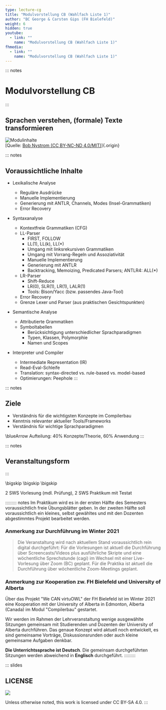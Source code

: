 ```yaml
---
type: lecture-cg
title: "Modulvorstellung CB (Wahlfach Liste 1)"
author: "BC George & Carsten Gips (FH Bielefeld)"
weight: 6
hidden: true
youtube:
  - link: ""
    name: "Modulvorstellung CB (Wahlfach Liste 1)"
fhmedia:
  - link: ""
    name: "Modulvorstellung CB (Wahlfach Liste 1)"
---
```



::: notes
# Modulvorstellung CB
:::

## Sprachen verstehen, (formale) Texte transformieren

<!-- XXX ggf. mit Orga/Intro1 abgleichen -->

![Modulinhalte](figs/orga/mountain)\
[Quelle: [Bob Nystrom (CC BY-NC-ND 4.0/MIT)](https://github.com/munificent/craftinginterpreters/blob/master/site/image/a-map-of-the-territory/mountain.png)]{.origin}


::: notes
## Voraussichtliche Inhalte

*   Lexikalische Analyse
    *   Reguläre Ausdrücke
    *   Manuelle Implementierung
    *   Generierung mit ANTLR, Channels, Modes (Insel-Grammatiken)
    *   Error Recovery

*   Syntaxanalyse
    *   Kontextfreie Grammatiken (CFG)
    *   LL-Parser
        *   FIRST, FOLLOW
        *   LL(1), LL(k), LL(*)
        *   Umgang mit linksrekursiven Grammatiken
        *   Umgang mit Vorrang-Regeln und Assoziativität
        *   Manuelle Implementierung
        *   Generierung mit ANTLR
        *   Backtracking, Memoizing, Predicated Parsers; ANTLR4: ALL(*)
    *   LR-Parser
        *   Shift-Reduce
        *   LR(0), SLR(1), LR(1), LALR(1)
        *   Tools: Bison/Yacc (bzw. passendes Java-Tool)
    *   Error Recovery
    *   Grenze Lexer und Parser (aus praktischen Gesichtspunkten)

*   Semantische Analyse
    *   Attributierte Grammatiken
    *   Symboltabellen
        *   Berücksichtigung unterschiedlicher Sprachparadigmen
        *   Typen, Klassen, Polymorphie
        *   Namen und Scopes

*   Interpreter und Compiler
    *   Intermediate Representation (IR)
    *   Read-Eval-Schleife
    *   Translation: syntax-directed vs. rule-based vs. model-based
    *   Optimierungen: Peephole
:::


::: notes
## Ziele

*   Verständnis für die wichtigsten Konzepte im Compilerbau
*   Kenntnis relevanter aktueller Tools/Frameworks
*   Verständnis für wichtige Sprachparadigmen

\blueArrow Aufteilung: 40% Konzepte/Theorie, 60% Anwendung
:::


::: notes
## Veranstaltungsform
:::

\bigskip
\bigskip
\bigskip

2 SWS Vorlesung (mdl. Prüfung), 2 SWS Praktikum mit Testat


::::::::: notes
Im Praktikum wird es in der ersten Hälfte des Semesters voraussichtlich freie
Übungsblätter geben. In der zweiten Hälfte soll voraussichtlich ein kleines,
selbst gewähltes und mit den Dozenten abgestimmtes Projekt bearbeitet werden.


### Anmerkung zur Durchführung im Winter 2021

> Die Veranstaltung wird nach aktuellem Stand voraussichtlich rein digital
> durchgeführt: Für die Vorlesungen ist aktuell die Durchführung über
> Screencasts/Videos plus ausführliche Skripte und eine wöchentliche
> Sprechstunde (cagi) im Wechsel mit einer Live-Vorlesung über Zoom (BC)
> geplant. Für die Praktika ist aktuell die Durchführung über wöchentliche
> Zoom-Meetings geplant.


### Anmerkung zur Kooperation zw. FH Bielefeld und University of Alberta

Über das Projekt "We CAN virtuOWL" der FH Bielefeld ist im Winter 2021 eine
Kooperation mit der University of Alberta in Edmonton, Alberta (Canada) im
Modul "Compilerbau" gestartet.

Wir werden im Rahmen der Lehrveranstaltung wenige ausgewählte Sitzungen
gemeinsam mit Studierenden und Dozenten der University of Alberta durchführen.
Das genaue Konzept wird aktuell noch entwickelt, es sind gemeinsame Vorträge,
Diskussionsrunden oder auch kleine gemeinsame Aufgaben denkbar.

**Die Unterrichtssprache ist Deutsch**. Die gemeinsam durchgeführten Sitzungen
werden abweichend in **Englisch** durchgeführt.
:::::::::







<!-- DO NOT REMOVE - THIS IS A LAST SLIDE TO INDICATE THE LICENSE AND POSSIBLE EXCEPTIONS (IMAGES, ...). -->
::: slides
## LICENSE
![](https://licensebuttons.net/l/by-sa/4.0/88x31.png)

Unless otherwise noted, this work is licensed under CC BY-SA 4.0.
:::

